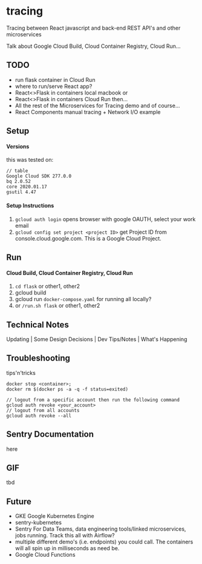 # tracing
Tracing between React javascript and back-end REST API's and other microservices

Talk about Google Cloud Build, Cloud Container Registry, Cloud Run...

## TODO
- run flask container in Cloud Run
- where to run/serve React app?
- React<>Flask in containers local macbook 
or
- React<>Flask in containers Cloud Run
then...
- All the rest of the Microservices for Tracing demo
and of course...
- React Components manual tracing + Network I/O example

## Setup
#### Versions
this was tested on:
```
// table
Google Cloud SDK 277.0.0
bq 2.0.52
core 2020.01.17
gsutil 4.47
```
#### Setup Instructions
1. `gcloud auth login` opens browser with google OAUTH, select your work email
2. `gcloud config set project <project ID>` get Project ID from console.cloud.google.com. This is a Google Cloud Project.

## Run
#### Cloud Build, Cloud Container Registry, Cloud Run
1. `cd flask` or other1, other2
2. gcloud build
3. gcloud run
`docker-compose.yaml` for running all locally?
4. or `/run.sh flask` or other1, other2

## Technical Notes
Updating | Some Design Decisions | Dev Tips/Notes | What's Happening

## Troubleshooting
tips'n'tricks
```
docker stop <container>;
docker rm $(docker ps -a -q -f status=exited)
```

```
// logout from a specific account then run the following command
gcloud auth revoke <your_account>
// logout from all accounts
gcloud auth revoke --all
```

## Sentry Documentation
here

## GIF
tbd

## Future
- GKE Google Kubernetes Engine
- sentry-kubernetes
- Sentry For Data Teams, data engineering tools/linked microservices, jobs running. Track this all with Airflow?
- multiple different demo's (i.e. endpoints) you could call. The containers will all spin up in milliseconds as need be.
- Google Cloud Functions